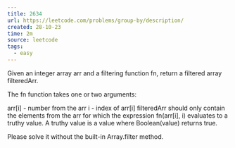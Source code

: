 ```yaml
---
title: 2634
url: https://leetcode.com/problems/group-by/description/
created: 28-10-23
time: 2m
source: leetcode
tags:
  - easy
---
```


Given an integer array arr and a filtering function fn, return a filtered array filteredArr.

The fn function takes one or two arguments:

arr[i] - number from the arr
i - index of arr[i]
filteredArr should only contain the elements from the arr for which the expression fn(arr[i], i) evaluates to a truthy value. A truthy value is a value where Boolean(value) returns true.

Please solve it without the built-in Array.filter method.
